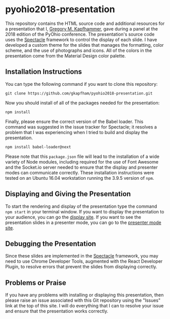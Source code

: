 # pyohio2018-presentation

This repository contains the HTML source code and additional resources for a
presentation that I, [Gregory M.
Kapfhammer](https://www.gregorykapfhammer.com/), gave during a panel at the 2018
edition of the PyOhio conference. The presentation's source code uses the
[Spectacle](https://github.com/FormidableLabs/spectacle) framework to control
the display of each slide. I have developed a custom theme for the slides that
manages the formatting, color scheme, and the use of photographs and icons. All
of the colors in the presentation come from the Material Design color palette.

## Installation Instructions

You can type the following command if you want to clone this repository:

```shell
git clone https://github.com/gkapfham/pyohio2018-presentation.git
```

Now you should install of all of the packages needed for the presentation:

```shell
npm install
```

Finally, please ensure the correct version of the Babel loader. This command was
suggested in the issue tracker for Spectacle; it resolves a problem that I was
experiencing when I tried to build and display the presentation.

```shell
npm install babel-loader@next
```

Please note that this `package.json` file will lead to the installation of a
wide variety of Node modules, including required for the use of Font Awesome and
the Socket.io server needed to ensure that the display and presenter modes can
communicate correctly. These installation instructions were tested on an Ubuntu
16.04 workstation running the 3.9.5 version of `npm`.

## Displaying and Giving the Presentation

To start the rendering and display of the presentation type the command `npm
start` in your terminal window. If you want to display the presentation to your
audience, you can go the [display site](http://localhost:3000/#/). If you want
to see the presentation slides in a presenter mode, you can go to the [presenter
mode site](http://localhost:3000/#/?presenter&timer).

## Debugging the Presentation

Since these slides are implemented in the
[Spectacle](https://github.com/FormidableLabs/spectacle) framework, you may need
to use Chrome Developer Tools, augmented with the React Developer Plugin, to
resolve errors that prevent the slides from displaying correctly.

## Problems or Praise

If you have any problems with installing or displaying this presentation, then
please raise an issue associated with this Git repository using the "Issues"
link at the top of this site. I will do everything that I can to resolve your
issue and ensure that the presentation works correctly.
